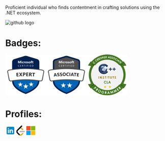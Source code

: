 <p align="left">Proficient individual who finds contentment in crafting solutions using the .NET ecosystem.</p>

<div align="left">
  <img src="https://skillicons.dev/icons?i=dotnet,cs,visualstudio,azure,windows,github" height="48" alt="github logo"/>
</div>

<h1>Badges:</h1>

<div align="left"><a href="" target="_blank"><img src="https://raw.githubusercontent.com/yacinebelalia/yacinebelalia/refs/heads/main/Badges/microsoft-certified-expert-badge.svg" width="128" height="128" alt="MCE"/></a><a href="" target="_blank"><img src="https://raw.githubusercontent.com/yacinebelalia/yacinebelalia/refs/heads/main/Badges/microsoft-certified-associate-badge.svg" width="128" height="128" alt="MCA"/></a><a href="https://www.credly.com/badges/aa790c20-fcca-41fc-b87a-f43c5fd12d09/public_url" target="_blank"><img src="https://raw.githubusercontent.com/yacinebelalia/yacinebelalia/main/Certifications/C_Certified_Associate_Programmer_Badge.png" width="128" height="128" alt="CLA"/></a><div>

<h1>Profiles:</h1>

<div align="left"><a href="https://www.linkedin.com/in/yacine-belalia/" target="_blank" style="text-decoration: none;"><img src="https://raw.githubusercontent.com/yacinebelalia/yacinebelalia/main/Icons/linkedin.png" width="32" height="32" alt="linkedin logo"/></a><a href="https://leetcode.com/u/yacine-belalia/" target="_blank"><img src="https://raw.githubusercontent.com/yacinebelalia/yacinebelalia/main/Icons/leetcode.png" width="32" height="32" alt="leetcode logo"/></a><a href="https://learn.microsoft.com/en-us/users/yacine-belalia/" target="_blank" style="text-decoration: none;"><img src="https://raw.githubusercontent.com/yacinebelalia/yacinebelalia/refs/heads/main/Icons/microsoft.svg" width="32" height="32" alt="linkedin logo"/></a></div>
